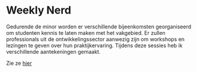 # Weekly Nerd
Gedurende de minor worden er verschillende bijeenkomsten georganiseerd om studenten kennis te laten maken met het vakgebied. Er zullen professionals uit de ontwikkelingssector aanwezig zijn om workshops en lezingen te geven over hun praktijkervaring. Tijdens deze sessies heb ik verschillende aantekeningen gemaakt.

Zie ze [hier](https://github.com/laibaaac/weekly-nerd/wiki)

